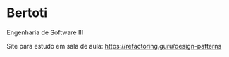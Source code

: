 # Bertoti
 Engenharia de Software III
 
Site para estudo em sala de aula: https://refactoring.guru/design-patterns